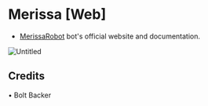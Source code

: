 # Merissa [Web]
- [MerissaRobot](https://telegram.dog/Merissarobot) bot's official website and documentation.

![Untitled](https://telegra.ph/file/5afb6539f9333195b016e.jpg)

## Credits
• Bolt Backer
